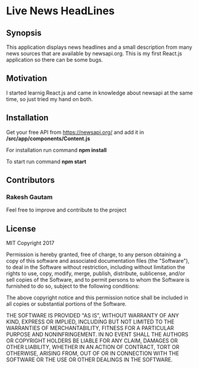 # Live News HeadLines

## Synopsis

This application displays news headlines and a small description from many news sources that are available by newsapi.org. This is my first React.js application so there can be some bugs.

## Motivation

I started learnig React.js and came in knowledge about newsapi at the same time, so just tried my hand on both.

## Installation

Get your free API from https://newsapi.org/ and add it in **/src/app/components/Content.js**

For installation run command **npm install**

To start run command **npm start**

## Contributors
### Rakesh Gautam

Feel free to improve and contribute to the project

## License

MIT Copyright 2017

Permission is hereby granted, free of charge, to any person obtaining a copy of this software and associated documentation files (the "Software"), to deal in the Software without restriction, including without limitation the rights to use, copy, modify, merge, publish, distribute, sublicense, and/or sell copies of the Software, and to permit persons to whom the Software is furnished to do so, subject to the following conditions:

The above copyright notice and this permission notice shall be included in all copies or substantial portions of the Software.

THE SOFTWARE IS PROVIDED "AS IS", WITHOUT WARRANTY OF ANY KIND, EXPRESS OR IMPLIED, INCLUDING BUT NOT LIMITED TO THE WARRANTIES OF MERCHANTABILITY, FITNESS FOR A PARTICULAR PURPOSE AND NONINFRINGEMENT. IN NO EVENT SHALL THE AUTHORS OR COPYRIGHT HOLDERS BE LIABLE FOR ANY CLAIM, DAMAGES OR OTHER LIABILITY, WHETHER IN AN ACTION OF CONTRACT, TORT OR OTHERWISE, ARISING FROM, OUT OF OR IN CONNECTION WITH THE SOFTWARE OR THE USE OR OTHER DEALINGS IN THE SOFTWARE.
